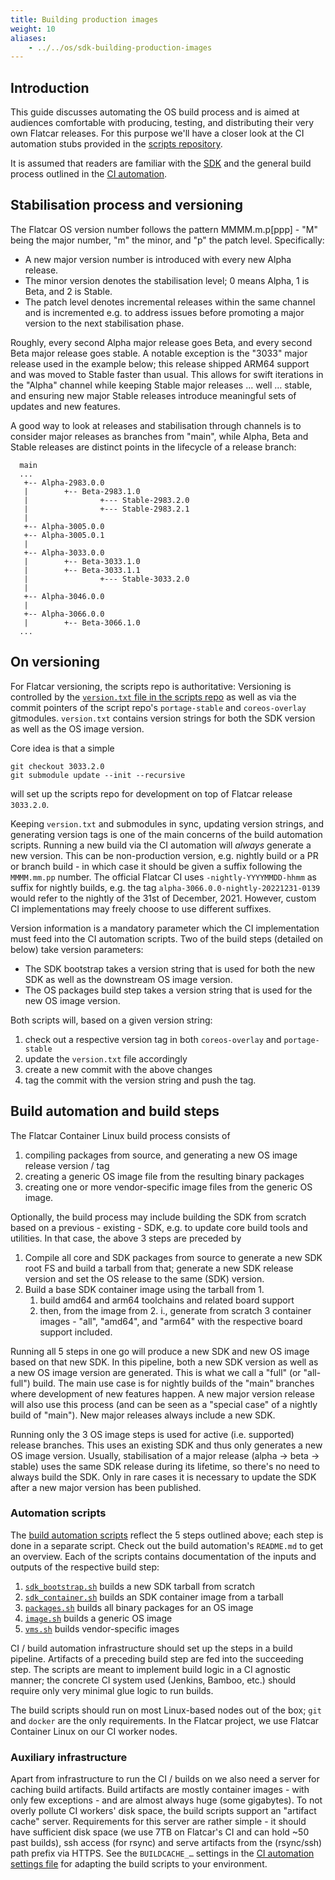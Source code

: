 ```yaml
---
title: Building production images
weight: 10
aliases:
    - ../../os/sdk-building-production-images
---
```



## Introduction

This guide discusses automating the OS build process and is aimed at audiences comfortable with producing, testing, and distributing their very own Flatcar releases. For this purpose we'll have a closer look at the CI automation stubs provided in the [scripts repository][scripts-repo-ci].

It is assumed that readers are familiar with the [SDK][mod-cl] and the general build process outlined in the [CI automation][scripts-repo-ci].


## Stabilisation process and versioning

The Flatcar OS version number follows the pattern MMMM.m.p[ppp] - "M" being the major number, "m" the minor, and "p" the patch level.
Specifically:
- A new major version number is introduced with every new Alpha release.
- The minor version denotes the stabilisation level; 0 means Alpha, 1 is Beta, and 2 is Stable.
- The patch level denotes incremental releases within the same channel and is incremented e.g. to address issues before promoting a major version to the next stabilisation phase.

Roughly, every second Alpha major release goes Beta, and every second Beta major release goes stable.
A notable exception is the "3033" major release used in the example below; this release shipped ARM64 support and was moved to Stable faster than usual.
This allows for swift iterations in the "Alpha" channel while keeping Stable major releases … well … stable, and ensuring new major Stable releases introduce meaningful sets of updates and new features.

A good way to look at releases and stabilisation through channels is to consider major releases as branches from "main", while Alpha, Beta and Stable releases are distinct points in the lifecycle of a release branch:
```
  main
  ...
   +-- Alpha-2983.0.0
   |        +-- Beta-2983.1.0
   |                +--- Stable-2983.2.0
   |                +--- Stable-2983.2.1
   |
   +-- Alpha-3005.0.0
   +-- Alpha-3005.0.1
   |
   +-- Alpha-3033.0.0
   |        +-- Beta-3033.1.0
   |        +-- Beta-3033.1.1
   |                +--- Stable-3033.2.0
   |
   +-- Alpha-3046.0.0
   |
   +-- Alpha-3066.0.0
   |        +-- Beta-3066.1.0
  ...
```


## On versioning

For Flatcar versioning, the scripts repo is authoritative: 
Versioning is controlled by the [`version.txt` file in the scripts repo](https://github.com/flatcar-linux/scripts/blob/main/sdk_container/.repo/manifests/version.txt) as well as via the commit pointers of the script repo's `portage-stable` and `coreos-overlay` gitmodules.
`version.txt` contains version strings for both the SDK version as well as the OS image version.

Core idea is that a simple
```shell
git checkout 3033.2.0
git submodule update --init --recursive
```
will set up the scripts repo for development on top of Flatcar release `3033.2.0`.

Keeping `version.txt` and submodules in sync, updating version strings, and generating version tags is one of the main concerns of the build automation scripts.
Running a new build via the CI automation will *always* generate a new version.
This can be non-production version, e.g. nightly build or a PR or branch build - in which case it should be given a suffix following the `MMMM.mm.pp` number.
The official Flatcar CI uses `-nightly-YYYYMMDD-hhmm` as suffix for nightly builds, e.g. the tag `alpha-3066.0.0-nightly-20221231-0139` would refer to the nightly of the 31st of December, 2021.
However, custom CI implementations may freely choose to use different suffixes.


Version information is a mandatory parameter which the CI implementation must feed into the CI automation scripts. Two of the build steps (detailed on below) take version parameters:
- The SDK bootstrap takes a version string that is used for both the new SDK as well as the downstream OS image version.
- The OS packages build step takes a version string that is used for the new OS image version.

Both scripts will, based on a given version string:
1. check out a respective version tag in both `coreos-overlay` and `portage-stable`
2. update the `version.txt` file accordingly
3. create a new commit with the above changes
4. tag the commit with the version string and push the tag.


## Build automation and build steps

The Flatcar Container Linux build process consists of

1. compiling packages from source, and generating a new OS image release version / tag
2. creating a generic OS image file from the resulting binary packages
3. creating one or more vendor-specific image files from the generic OS image.


Optionally, the build process may include building the SDK from scratch based on a previous - existing - SDK, e.g. to update core build tools and utilities.
In that case, the above 3 steps are preceded by

1. Compile all core and SDK packages from source to generate a new SDK root FS and build a tarball from that; generate a new SDK release version and set the OS release to the same (SDK) version.
2. Build a base SDK container image using the tarball from 1.
   1. build amd64 and arm64 toolchains and related board support
   2. then, from the image from 2. i., generate from scratch 3 container images - "all", "amd64", and "arm64" with the respective board support included.


Running all 5 steps in one go will produce a new SDK and new OS image based on that new SDK.
In this pipeline, both a new SDK version as well as a new OS image version are generated.
This is what we call a "full" (or "all-full") build.
The main use case is for nightly builds of the "main" branches where development of new features happen.
A new major version release will also use this process (and can be seen as a "special case" of a nightly build of "main").
New major releases always include a new SDK.

Running only the 3 OS image steps is used for active (i.e. supported) release branches.
This uses an existing SDK and thus only generates a new OS image version.
Usually, stabilisation of a major release (alpha -> beta -> stable) uses the same SDK release during its lifetime, so there's no need to always build the SDK.
Only in rare cases it is necessary to update the SDK after a new major version has been published.


### Automation scripts

The [build automation scripts][scripts-repo-ci] reflect the 5 steps outlined above; each step is done in a separate script.
Check out the build automation's `README.md` to get an overview.
Each of the scripts contains documentation of the inputs and outputs of the respective build step:

1. [`sdk_bootstrap.sh`](https://github.com/flatcar-linux/scripts/blob/main/ci-automation/sdk_bootstrap.sh) builds a new SDK tarball from scratch
2. [`sdk_container.sh`](https://github.com/flatcar-linux/scripts/blob/main/ci-automation/sdk_container.sh) builds an SDK container image from a tarball
3. [`packages.sh`](https://github.com/flatcar-linux/scripts/blob/main/ci-automation/packages.sh) builds all binary packages for an OS image
4. [`image.sh`](https://github.com/flatcar-linux/scripts/blob/main/ci-automation/image.sh) builds a generic OS image
5. [`vms.sh`](https://github.com/flatcar-linux/scripts/blob/main/ci-automation/vms.sh) builds vendor-specific images

CI / build automation infrastructure should set up the steps in a build pipeline.
Artifacts of a preceding build step are fed into the succeeding step.
The scripts are meant to implement build logic in a CI agnostic manner; the concrete CI system used (Jenkins, Bamboo, etc.) should require only very minimal glue logic to run builds.

The build scripts should run on most Linux-based nodes out of the box; `git` and `docker` are the only requirements.
In the Flatcar project, we use Flatcar Container Linux on our CI worker nodes.


### Auxiliary infrastructure

Apart from infrastructure to run the CI / builds on we also need a server for caching build artifacts.
Build artifacts are mostly container images - with only few exceptions - and are almost always huge (some gigabytes).
To not overly pollute CI workers' disk space, the build scripts support an "artifact cache" server.
Requirements for this server are rather simple - it should have sufficient disk space (we use 7TB on Flatcar's CI and can hold ~50 past builds), ssh access (for rsync) and serve artifacts from the (rsync/ssh) path prefix via HTTPS.
See the `BUILDCACHE_…` settings in the [CI automation settings file](https://github.com/flatcar-linux/scripts/blob/main/ci-automation/ci-config.env) for adapting the build scripts to your environment.

[scripts-repo-ci]: https://github.com/flatcar-linux/scripts/tree/main/ci-automation
[mod-cl]: sdk-modifying-flatcar
